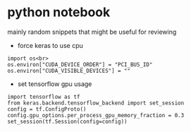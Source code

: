 # python notebook
mainly random snippets that might be useful for reviewing

* force keras to use cpu

```
import os<br>
os.environ["CUDA_DEVICE_ORDER"] = "PCI_BUS_ID"
os.environ["CUDA_VISIBLE_DEVICES"] = ""
```

* set tensorflow gpu usage

```
import tensorflow as tf
from keras.backend.tensorflow_backend import set_session
config = tf.ConfigProto()
config.gpu_options.per_process_gpu_memory_fraction = 0.3
set_session(tf.Session(config=config))
```
